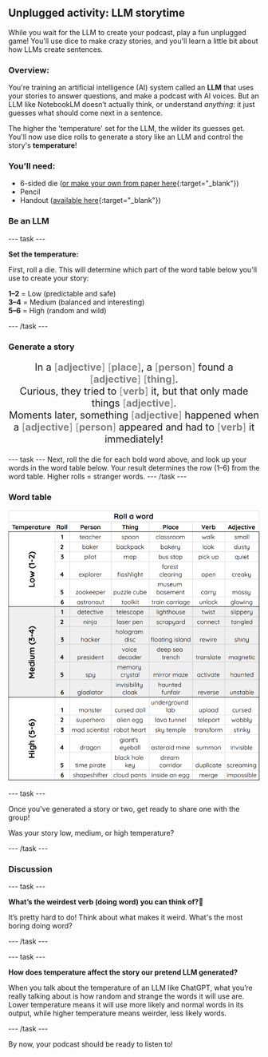 ## Unplugged activity: LLM storytime

While you wait for the LLM to create your podcast, play a fun unplugged game! You'll use dice to make crazy stories, and you'll learn a little bit about how LLMs create sentences.

### Overview:

You're training an artificial intelligence (AI) system called an **LLM** that uses your stories to answer questions, and make a podcast with AI voices. But an LLM like NotebookLM doesn’t actually think, or understand *anything*: it just guesses what should come next in a sentence.

The higher the 'temperature' set for the LLM, the wilder its guesses get. You'll now use dice rolls to generate a story like an LLM and control the story's **temperature**!

### You’ll need:
- 6-sided die ([or make your own from paper here](resources/dice.pdf){:target="_blank"})
- Pencil
- Handout ([available here](resources/LLMStorytime_creator.pdf){:target="_blank"})

### Be an LLM

--- task ---

**Set the temperature:**

First, roll a die. This will determine which part of the word table below you'll use to create your story:

**1–2** \= Low (predictable and safe)  
**3–4** \= Medium (balanced and interesting)  
**5–6** \= High (random and wild)

--- /task ---

### Generate a story

<p style="font-size: 1.4em; text-align: center;">
  In a <span style="color: grey;">[<strong>adjective</strong>]</span> <span style="color: grey;">[<strong>place</strong>]</span>, 
  a <span style="color: grey;">[<strong>person</strong>]</span> found a 
  <span style="color: grey;">[<strong>adjective</strong>]</span> <span style="color: grey;">[<strong>thing</strong>]</span>.<br>
  Curious, they tried to <span style="color: grey;">[<strong>verb</strong>]</span> it, 
  but that only made things <span style="color: grey;">[<strong>adjective</strong>]</span>.<br>
  Moments later, something <span style="color: grey;">[<strong>adjective</strong>]</span> happened 
  when a <span style="color: grey;">[<strong>adjective</strong>]</span> <span style="color: grey;">[<strong>person</strong>]</span> 
  appeared and had to <span style="color: grey;">[<strong>verb</strong>]</span> it immediately!
</p>

--- task ---
Next, roll the die for each bold word above, and look up your words in the word table below. 
Your result determines the row (1–6) from the word table. Higher rolls \= stranger words.
--- /task ---

###  Word table

![Table with dice rolls that generate a person, thing, place, verb, and adjective, grouped by temperature: low, medium, and high](images/word_table.png)


--- task ---

Once you've generated a story or two, get ready to share one with the group!

Was your story low, medium, or high temperature?

--- /task ---

### Discussion

--- task ---

**What’s the weirdest verb (doing word) you can think of?🤔**

It’s pretty hard to do! Think about what makes it weird. 
What's the most boring doing word?

--- /task ---

--- task ---

**How does temperature affect the story our pretend LLM generated?** 

When you talk about the temperature of an LLM like ChatGPT, what you’re really talking about is how random and strange the words it will use are. Lower temperature means it will use more likely and normal words in its output, while higher temperature means weirder, less likely words.

--- /task ---

By now, your podcast should be ready to listen to! 
